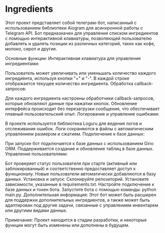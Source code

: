 # Ingredients

Этот проект представляет собой телеграм-бот, написанный с использованием библиотеки Aiogram для асинхронной работы с Telegram API. Бот предназначен для управления списком ингредиентов с помощью интерактивной клавиатуры, позволяющей пользователю добавлять и удалять позиции из различных категорий, таких как кофе, молоко, сироп и другие.

Основные функции:
Интерактивная клавиатура для управления ингредиентами:

Пользователь может увеличивать или уменьшать количество каждого ингредиента, используя кнопки "+" и "-".
В каждой строке отображается текущее количество ингредиента.
Обработка callback-запросов:

Для каждого ингредиента настроены обработчики callback-запросов, которые обновляют данные при нажатии кнопок.
Обновление интерфейса происходит без перезагрузки сообщения, что обеспечивает плавный пользовательский опыт.
Логирование и управление ошибками:

В проекте используется библиотека Loguru для ведения логов и отслеживания ошибок.
Логи сохраняются в файлы с автоматическим управлением размером и сжатием.
Подключение к базе данных:

При запуске бот подключается к базе данных с использованием Gino ORM.
Поддерживается создание и обновление таблиц в базе данных.
Управление пользователями:

Бот проверяет статус пользователя при старте (активный или заблокированный) и соответственно предоставляет доступ к функционалу.
Новые пользователи автоматически добавляются в базу данных.
Установка и запуск:
Склонируйте репозиторий.
Установите зависимости, указанные в requirements.txt.
Настройте подключение к базе данных и токен бота.
Запустите бота с помощью команды: python main.py.
Дополнительная информация:
Этот бот может быть расширен для поддержки дополнительных ингредиентов, а также может быть адаптирован под другие задачи, связанные с управлением инвентарем или другими видами данных.

Примечание: Проект находится в стадии разработки, и некоторые функции могут быть изменены или дополнены в будущем.
